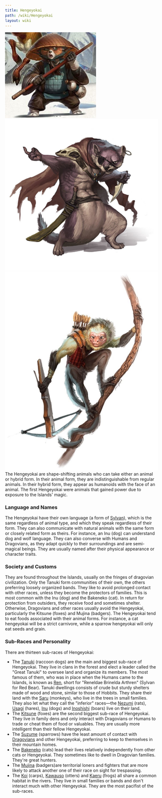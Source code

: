 ```yaml
---
title: Hengeyokai
path: /wiki/Hengeyokai
layout: wiki
---
```


![Tanuki Hengeyokai](Tanuki_Hengeyokai.png "fig:Tanuki Hengeyokai")
![Kitsune Hengeyokai](Kitsune_Hengeyokai.jpg "fig:Kitsune Hengeyokai")
![Sanu Hengeyokai](Sanu_Hengeyokai.jpg "fig:Sanu Hengeyokai") The
Hengeyokai are shape-shifting animals who can take either an animal or
hybrid form. In their animal form, they are indistinguishable from
regular animals. In their hybrid form, they appear as humanoids with the
face of an animal. The first Hengeyokai were animals that gained power
due to exposure to the Islands' magic.

### Language and Names

The Hengeyokai have their own language (a form of
[Sylvan](/wiki/Sylvan "wikilink")), which is the same regardless of animal
type, and which they speak regardless of their form. They can also
communicate with natural animals with the same form or closely related
form as theirs. For instance, an Inu (dog) can understand dog and wolf
language. They can also converse with Humans and Dragovians, as they
adapt quickly to their surroundings and are semi-magical beings. They
are usually named after their physical appearance or character traits.

### Society and Customs

They are found throughout the Islands, usually on the fringes of
dragovian civilization. Only the Tanuki form communities of their own,
the others preferring loosely organized bands. They like to avoid
prolonged contact with other races, unless they become the protectors of
families. This is most common with the Inu (dog) and the Bakeneko (cat).
In return for protection from outsiders, they receive food and sometimes
shelter. Otherwise, Dragovians and other races usually avoid the
Hengeyokai, particularly the Kitsune (foxes) and Mujina (badgers). The
Hengeyokai tend to eat foods associated with their animal forms. For
instance, a cat hengeyokai will be a strict carnivore, while a sparrow
hengeyokai will only eat seeds and grain.

### Sub-Races and Personality

There are thirteen sub-races of Hengeyokai:

-   The [Tanuki](/wiki/Tanuki "wikilink") (raccoon dogs) are the main and
    biggest sub-race of Hengeyokai. They live in clans in the forest and
    elect a leader called the "Great Tanuki" to oversee land and
    organize its members. The most famous of them, who was in place when
    the Humans came to the Islands, is known as [Ren](/wiki/Ren "wikilink"),
    short for "Reneldae Brinelda Arthren" (Sylvan for Red Bear). Tanuki
    dwellings consists of crude but sturdy shelters made of wood and
    stone, similar to those of Hobbits. They share their land with the
    [Saru](/wiki/Saru "wikilink") (monkeys), who live in the trees in small
    families. They also let what they call the "inferior" races—the
    [Nezumi](/wiki/Nezumi "wikilink") (rats), [Usagi](Usagi "wikilink")
    (hares), [Inu](/wiki/Inu "wikilink") (dogs) and
    [Inoshishi](/wiki/Inoshishi "wikilink") (boars) live on their land.
-   The [Kitsune](/wiki/Kitsune "wikilink") (foxes) are the second biggest
    sub-race of Hengeyokai. They live in family dens and only interact
    with Dragovians or Humans to trade or cheat them of food or
    valuables. They are usually more intelligent than their fellow
    Hengeyokai.
-   The [Suzume](/wiki/Suzume "wikilink") (sparrows) have the least amount of
    contact with [Dragovians](/wiki/Dragovians "wikilink") and other
    Hengeyokai, preferring to keep to themselves in their mountain
    homes.
-   The [Bakeneko](/wiki/Bakeneko "wikilink") (cats) lead their lives
    relatively independently from other cats or Hengeyokai. They
    sometimes like to dwell in Dragovian families. They're great
    hunters.
-   The [Mujina](/wiki/Mujina "wikilink") (badgers)are territorial loners and
    fighters that are more likely to attack another one of their race on
    sight for trespassing.
-   The [Koi](/wiki/Koi "wikilink") (carps), [Kawauso](Kawauso "wikilink")
    (otters) and [Kaeru](/wiki/Kaeru "wikilink") (frogs) all share a common
    habitat in the rivers. They live in small families or bands and
    don't interact much with other Hengeyokai. They are the most
    pacifist of the sub-races.
